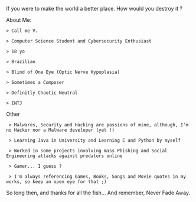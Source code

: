 If you were to make the world a better place. How would you destroy it ?

 About Me:
  
    > Call me V.
  
    > Computer Science Student and Cybersecurity Enthusiast
  
    > 18 yo
  
    > Brazilian 
  
    > Blind of One Eye (Optic Nerve Hypoplasia)
  
    > Sometimes a Composer
    
    > Definitly Chaotic Neutral
    
    > INTJ
  
 Other 
    
     > Malwares, Security and Hacking are passions of mine, although, I'm no Hacker nor a Malware developer (yet !)
   
     > Learning Java in University and Learning C and Python by myself
     
     > Worked in some projects involving mass Phishing and Social Engineering attacks against predators online
     
     > Gamer... I guess ?
     
     > I'm always referencing Games, Books, Songs and Movie quotes in my works, so keep an open eye for that ;)
     
So long then, and thanks for all the fish... And remember, Never Fade Away.
